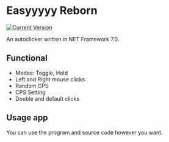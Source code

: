 # Easyyyyy Reborn
[![Current Version](https://img.shields.io/badge/version-2.0.0.0-blue.svg)](https://github.com/mentolaass/Easyyyyy)

An autoclicker written in NET Framework 7.0.

## Functional
* Modes: Toggle, Hold
* Left and Right mouse clicks
* Random CPS
* CPS Setting
* Double and default clicks

## Usage app
You can use the program and source code however you want.
